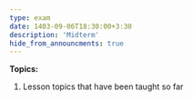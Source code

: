 ```yaml
---
type: exam
date: 1403-09-06T18:30:00+3:30
description: 'Midterm'
hide_from_announcments: true
---
```


**Topics:**
1. Lesson topics that have been taught so far
